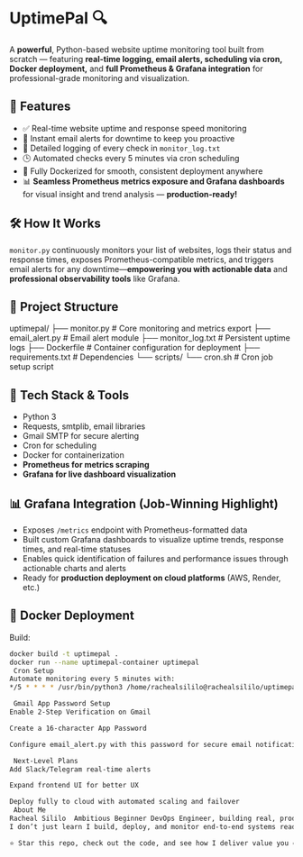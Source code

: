# UptimePal 🔍

A **powerful**, Python-based website uptime monitoring tool built from scratch — featuring **real-time logging, email alerts, scheduling via cron, Docker deployment,** and **full Prometheus & Grafana integration** for professional-grade monitoring and visualization.

## 🚀 Features
- ✅ Real-time website uptime and response speed monitoring  
- 📧 Instant email alerts for downtime to keep you proactive  
- 📓 Detailed logging of every check in `monitor_log.txt`  
- 🕒 Automated checks every 5 minutes via cron scheduling  
- 🐳 Fully Dockerized for smooth, consistent deployment anywhere  
- 📊 **Seamless Prometheus metrics exposure and Grafana dashboards** for visual insight and trend analysis — **production-ready!**

## 🛠️ How It Works
`monitor.py` continuously monitors your list of websites, logs their status and response times, exposes Prometheus-compatible metrics, and triggers email alerts for any downtime—**empowering you with actionable data** and **professional observability tools** like Grafana.

## 📁 Project Structure
uptimepal/
├── monitor.py # Core monitoring and metrics export
├── email_alert.py # Email alert module
├── monitor_log.txt # Persistent uptime logs
├── Dockerfile # Container configuration for deployment
├── requirements.txt # Dependencies
└── scripts/
└── cron.sh # Cron job setup script

## 🧰 Tech Stack & Tools
- Python 3  
- Requests, smtplib, email libraries  
- Gmail SMTP for secure alerting  
- Cron for scheduling  
- Docker for containerization  
- **Prometheus for metrics scraping**  
- **Grafana for live dashboard visualization**

## 📊 Grafana Integration (Job-Winning Highlight)
- Exposes `/metrics` endpoint with Prometheus-formatted data  
- Built custom Grafana dashboards to visualize uptime trends, response times, and real-time statuses  
- Enables quick identification of failures and performance issues through actionable charts and alerts  
- Ready for **production deployment on cloud platforms** (AWS, Render, etc.)

## 🐳 Docker Deployment
Build:
```bash
docker build -t uptimepal .
docker run --name uptimepal-container uptimepal
 Cron Setup
Automate monitoring every 5 minutes with:
*/5 * * * * /usr/bin/python3 /home/rachealsililo@rachealsililo/uptimepal/monitor.py >> /home/rachealsililo@rachealsililo/uptimepal/cron.log 2>&1

 Gmail App Password Setup
Enable 2-Step Verification on Gmail

Create a 16-character App Password

Configure email_alert.py with this password for secure email notifications

 Next-Level Plans
Add Slack/Telegram real-time alerts

Expand frontend UI for better UX

Deploy fully to cloud with automated scaling and failover
 About Me
Racheal Sililo  Ambitious Beginner DevOps Engineer, building real, production-grade projects with a relentless passion for success.
I don’t just learn I build, deploy, and monitor end-to-end systems ready for the real world.

⭐ Star this repo, check out the code, and see how I deliver value you can count on.



